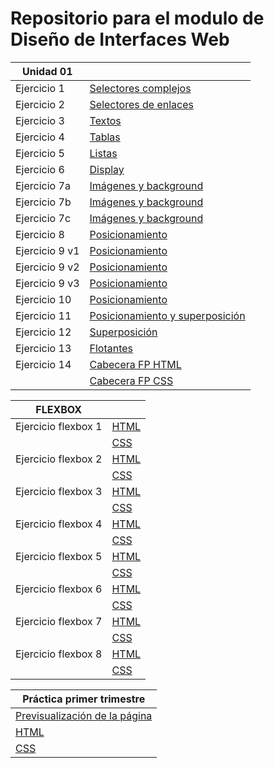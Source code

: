 # Repositorio para el modulo de Diseño de Interfaces Web

| Unidad 01 |                                                           |
| ------ | ------------------------------------------------------------ |
| 			Ejercicio 1        |[Selectores complejos](Unidad_01/(1)%20Selectores%20complejos/selectores_complejos.html)                 
|      Ejercicio 2        |   [Selectores de enlaces](Unidad_01/(2)%20Selectores%20de%20enlaces/selectores_enlaces.html) |
|       Ejercicio 3        |  [Textos](Unidad_01/(3)%20Textos/texto1.html)                 |
|      Ejercicio 4        |   [Tablas](Unidad_01/(4)%20Tablas/tablas.html)  |
|     Ejercicio 5        |    [Listas](Unidad_01/(5)%20Listas/listas.html)   |
|     Ejercicio 6        |    [Display](Unidad_01/(6)%20Display/display.html) |
|     Ejercicio 7a        |    [Imágenes y background](Unidad_01/(7)%20Imágenes%20y%20background/ejercicio7a.html) |
|     Ejercicio 7b        |    [Imágenes y background](Unidad_01/(7)%20Imágenes%20y%20background/ejercicio7b.html) |
|     Ejercicio 7c        |    [Imágenes y background](Unidad_01/(7)%20Imágenes%20y%20background/ejercicio7c.html) |
|     Ejercicio 8        |		[Posicionamiento](Unidad_01/(8)%20Modelo%20de%20cajas/cajas.html) |
|     Ejercicio 9 v1        |    [Posicionamiento](Unidad_01/(9)%20Pagina_float/ejercicio9.html) |
|     Ejercicio 9 v2        |    [Posicionamiento](Unidad_01/(9)%20Pagina_float/ejercicio9v2.html) |
|     Ejercicio 9 v3        |    [Posicionamiento](Unidad_01/(9)%20Pagina_float/ejercicio9v3.html) |
|     Ejercicio 10        |    [Posicionamiento](Unidad_01/(10)%20Posicionamiento/posicionamiento.html) |
|     Ejercicio 11        |    [Posicionamiento y superposición](Unidad_01/(11)%20Posicionamiento%20y%20superposición/posicionamiento2.html) |
|     Ejercicio 12        |    [Superposición](Unidad_01/(12)%20Superposición/superposicion.html) |
|     Ejercicio 13        |    [Flotantes](Unidad_01/(13)%20Flotantes/flotantes.html) |
|     Ejercicio 14        |    [Cabecera FP HTML](Unidad_01/(14)%20Cabecera%20FP/index.html) |
||    [Cabecera FP CSS](Unidad_01/(14)%20Cabecera%20FP/styles.css) 

| FLEXBOX |                                                           |
| ------ | ----------------------------------------------------------|
|Ejercicio flexbox 1|   [HTML](Unidad_01/Ejercicios_flexbox/ejercicio_flexbox_1.html)|
||[CSS](Unidad_01/Ejercicios_flexbox/ejercicio_flexbox_1.css) |
|Ejercicio flexbox 2|   [HTML](Unidad_01/Ejercicios_flexbox/ejercicio_flexbox_2.html)|
||[CSS](Unidad_01/Ejercicios_flexbox/ejercicio_flexbox_2.css) |
|Ejercicio flexbox 3|   [HTML](Unidad_01/Ejercicios_flexbox/ejercicio_flexbox_3.html)|
||[CSS](Unidad_01/Ejercicios_flexbox/ejercicio_flexbox_3.css) |
|Ejercicio flexbox 4|   [HTML](Unidad_01/Ejercicios_flexbox/ejercicio_flexbox_4.html)|
||[CSS](Unidad_01/Ejercicios_flexbox/ejercicio_flexbox_4.css) |
|Ejercicio flexbox 5|   [HTML](Unidad_01/Ejercicios_flexbox/ejercicio_flexbox_5.html)|
||[CSS](Unidad_01/Ejercicios_flexbox/ejercicio_flexbox_5.css) |
|Ejercicio flexbox 6|   [HTML](Unidad_01/Ejercicios_flexbox/ejercicio_flexbox_6.html)|
||[CSS](Unidad_01/Ejercicios_flexbox/ejercicio_flexbox_6.css) |
|Ejercicio flexbox 7|   [HTML](Unidad_01/Ejercicios_flexbox/ejercicio_flexbox_7.html)|
||[CSS](Unidad_01/Ejercicios_flexbox/ejercicio_flexbox_7.css) |
|Ejercicio flexbox 8|   [HTML](Unidad_01/Ejercicios_flexbox/ejercicio_flexbox_8.html)|
||[CSS](Unidad_01/Ejercicios_flexbox/ejercicio_flexbox_8.css) |

| Práctica primer trimestre |
| --------------------------------------------------------------|
| [Previsualización de la página](https://htmlpreview.github.io/?https://github.com/host4ideas/Interfaces_FelixMB/blob/main/Unidad_01/practica_primer_trimestre/index.html)|
|   [HTML](Unidad_01/practica_unidad_01/index.html) |
|   [CSS](Unidad_01/practica_unidad_01/styles.css) 
